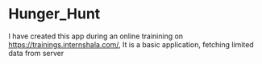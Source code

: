 # Hunger_Hunt

I have created this app during an online trainining on https://trainings.internshala.com/,
It is a basic application, fetching limited data from server
